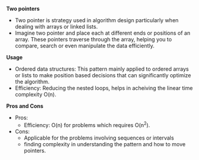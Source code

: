 **Two pointers**
* Two pointer is strategy used in algorithm design particularly when dealing with arrays or linked lists.
* Imagine two pointer and place each at different ends or positions of an array. These pointers traverse through the array, helping you to compare, search or even manipulate the data efficiently. 

**Usage**
* Ordered data structures: This pattern mainly applied to ordered arrays or lists to make position based decisions that can significantly optimize the algorithm.
* Efficiency: Reducing the nested loops, helps in acheiving the linear time complexity O(n).

**Pros and Cons**
* Pros:
    - Efficiency: O(n) for problems which requires O(n<sup>2</sup>).
* Cons:
    - Applicable for the problems involving sequences or intervals
    - finding complexity in understanding the pattern and how to move pointers.